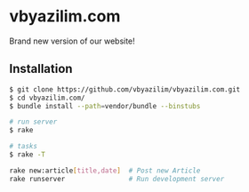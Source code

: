# vbyazilim.com

Brand new version of our website!

## Installation

```bash
$ git clone https://github.com/vbyazilim/vbyazilim.com.git
$ cd vbyazilim.com/
$ bundle install --path=vendor/bundle --binstubs

# run server
$ rake

# tasks
$ rake -T

rake new:article[title,date]  # Post new Article
rake runserver                # Run development server
```
